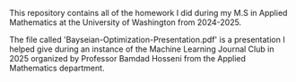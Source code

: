 This repository contains all of the homework I did during my M.S in Applied Mathematics at the University of Washington from 2024-2025.

The file called 'Bayseian-Optimization-Presentation.pdf' is a presentation I helped give during an instance of the Machine Learning Journal Club in 2025 organized by Professor Bamdad Hosseni from the Applied Mathematics department.
